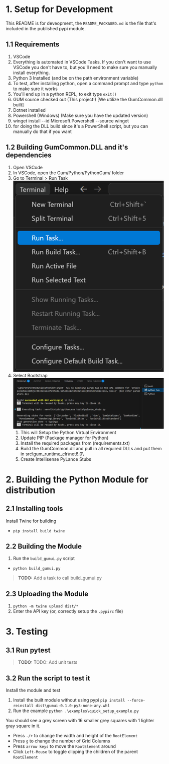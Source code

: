 # 1. Setup for Development

This README is for deveopment, the `README_PACKAGED.md` is the file that's included in the published pypi module.

## 1.1 Requirements

1. VSCode
  1. Everything is automated in VSCode Tasks.  If you don't want to use VSCode you don't have to, but you'll need to make sure you manually install everything.
1. Python 3 Installed (and be on the path environment variable)
  1. To test, after installing python, open a command prompt and type `python` to make sure it works
  1. You'll end up in a python REPL, to exit type `exit()`
1. GUM source checked out (This project!) [We utilize the GumCommon.dll built]
1. Dotnet installed
1. Powershell (Windows) (Make sure you have the updated version)
  1. winget install --id Microsoft.Powershell --source winget
  1. for doing the DLL build since it's a PowerShell script, but you can manually do that if you want


## 1.2 Building GumCommon.DLL and it's dependencies

1. Open VSCode
1. In VSCode, open the Gum/Python/PythonGum/ folder
1. Go to Terminal > Run Task
![alt text](image.png)
1. Select Bootstrap
![alt text](image-1.png)
    1. This will Setup the Python Virtual Environment
    1. Update PIP (Package manager for Python)
    1. Install the required packages from (requirements.txt)
    1. Build the GumCommon.dll and pull in all required DLLs and put them in src\gum_runtime\_clr\net6.0\
    1. Create Intellisense PyLance Stubs

# 2. Building the Python Module for distribution

## 2.1 Installing tools

Install Twine for building
 - `pip install build twine`

## 2.2 Building the Module

1. Run the `build_gumui.py` script
 - `python build_gumui.py`
>**__TODO:__** Add a task to call build_gumui.py

## 2.3 Uploading the Module

1. `python -m twine upload dist/*`
2. Enter the API key (or, correctly setup the `.pypirc` file)

# 3. Testing

## 3.1 Run pytest

>**__TODO:__** TODO: Add unit tests

## 3.2 Run the script to test it
Install the module and test
1. Install the built module without using pypi
`pip install --force-reinstall dist\gumui-0.1.0-py3-none-any.whl`
2. Run the example
`python .\examples\quick_setup_example.py`

 You should see a grey screen with 16 smaller grey squares with 1 lighter gray square in it.  
 - Press `-/+` to change the width and height of the `RootElement`
 - Press `g` to change the number of Grid Columns
 - Press `arrow keys` to move the `RootElement` around
 - Click `Left-Mouse` to toggle clipping the children of the parent `RootElement`
